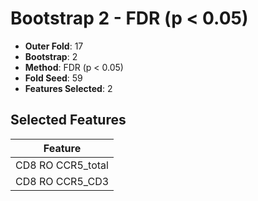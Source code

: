 # Bootstrap 2 - FDR (p < 0.05)

- **Outer Fold**: 17
- **Bootstrap**: 2
- **Method**: FDR (p < 0.05)
- **Fold Seed**: 59
- **Features Selected**: 2

## Selected Features

| Feature |
|---------|
| CD8 RO CCR5_total |
| CD8 RO CCR5_CD3 |
